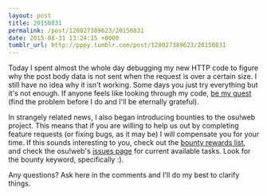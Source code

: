 ```yaml
---
layout: post
title: 20150831
permalink: /post/128027389623/20150831
date: 2015-08-31 13:24:15 +0000
tumblr_url: http://pppy.tumblr.com/post/128027389623/20150831
---
```

Today I spent almost the whole day debugging my new HTTP code to figure why the post body data is not sent when the request is over a certain size. I still have no idea why it isn't working. Some days you just try everything but it's not enough. If anyone feels like looking through my code, [be my guest](https://gist.github.com/peppy/cb502fa48631de0331e0) (find the problem before I do and I'll be eternally grateful).

In strangely related news, I also began introducing bounties to the osu!web project. This means that if you are willing to help us out by completing feature requests (or fixing bugs, as it may be) I will compensate you for your time. If this sounds interesting to you, check out the [bounty rewards list](https://docs.google.com/spreadsheets/d/1jNXfj_S3Pb5PErA-czDdC9DUu4IgUbe1Lt8E7CYUJuE/edit#gid=332590607), and check the osu!web's [issues page](https://github.com/ppy/osu-web/issues) for current available tasks. Look for the bounty keyword, specifically :).

Any questions? Ask here in the comments and I'll do my best to clarify things.